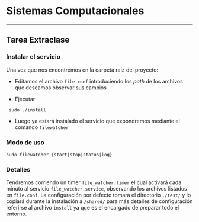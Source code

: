 # Sistemas Computacionales

---

## Tarea Extraclase

### Instalar el servicio

Una vez que nos encontremos en la carpeta raiz del proyecto:

- Editamos el archivo `file.conf` introduciendo los _path_ de los archivos que deseamos observar sus cambios

- Ejecutar

```shell
 sudo ./install
```

- Luego ya estará instalado el servicio que expondremos mediante el comando `filewatcher`

### Modo de uso

```shell
sudo filewatcher {start|stop|status|log}
```

### Detalles

Tendremos corriendo un timer `file_watcher.timer` el cual activará cada minuto al servicio `file_watcher.service`, observando los archivos listados en `file.conf`. La configuración por defecto tomará el directorio `./test/` y lo copiará durante la instalación a `/shared/` para más detalles de configuración referirse al archivo `install` ya que es el encargado de preparar todo el entorno.
